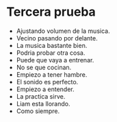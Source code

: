 # Tercera prueba

- Ajustando volumen de la musica.
- Vecino pasando por delante.
- La musica bastante bien.
- Podria probar otra cosa.
- Puede que vaya a entrenar.
- No se que cocinan.
- Empiezo a tener hambre.
- El sonido es perfecto.
- Empiezo a entender.
- La practica sirve.
- Liam esta llorando.
- Como siempre.